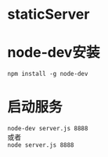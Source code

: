 # staticServer
# node-dev安装
`npm install -g node-dev`

# 启动服务
`node-dev server.js 8888`
<br>
或者
<br>
`node server.js 8888`
